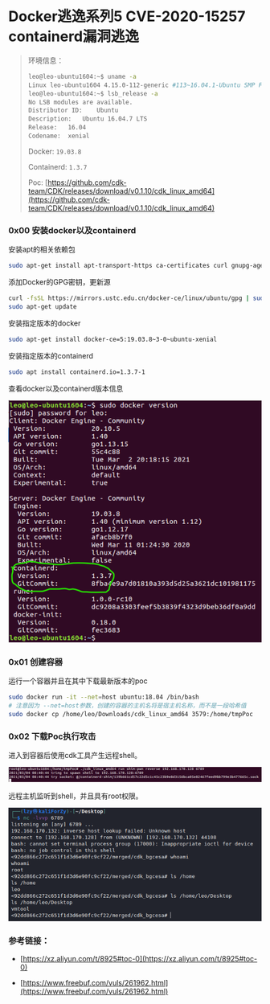 # Docker逃逸系列5 CVE-2020-15257 containerd漏洞逃逸


>环境信息：
>
>```sh
>leo@leo-ubuntu1604:~$ uname -a
>Linux leo-ubuntu1604 4.15.0-112-generic #113~16.04.1-Ubuntu SMP Fri Jul 10 04:37:08 UTC 2020 x86_64 x86_64 x86_64 GNU/Linux
>leo@leo-ubuntu1604:~$ lsb_release -a
>No LSB modules are available.
>Distributor ID:	Ubuntu
>Description:	Ubuntu 16.04.7 LTS
>Release:	16.04
>Codename:	xenial
>```
>
>Docker: `19.03.8`
>
>Containerd: `1.3.7`
>
>Poc: [https://github.com/cdk-team/CDK/releases/download/v0.1.10/cdk_linux_amd64](https://github.com/cdk-team/CDK/releases/download/v0.1.10/cdk_linux_amd64)

### 0x00 安装docker以及containerd

安装apt的相关依赖包

```sh
sudo apt-get install apt-transport-https ca-certificates curl gnupg-agent software-properties-common
```

添加Docker的GPG密钥，更新源

```sh
curl -fsSL https://mirrors.ustc.edu.cn/docker-ce/linux/ubuntu/gpg | sudo apt-key add -
sudo apt-get update
```

安装指定版本的docker

```sh
sudo apt-get install docker-ce=5:19.03.8~3-0~ubuntu-xenial
```

安装指定版本的containerd

```sh
sudo apt install containerd.io=1.3.7-1
```

查看docker以及containerd版本信息

![image-20210304163353618](image-20210304163353618.png "image-20210304163353618")

### 0x01 创建容器

运行一个容器并且在其中下载最新版本的poc

```sh
sudo docker run -it --net=host ubuntu:18.04 /bin/bash
# 注意因为 --net=host参数，创建的容器的主机名将是宿主机名称，而不是一段哈希值
sudo docker cp /home/leo/Downloads/cdk_linux_amd64 3579:/home/tmpPoc
```
### 0x02 下载Poc执行攻击

进入到容器后使用cdk工具产生远程shell。

![image-20210304164159822](image-20210304164159822.png "image-20210304164159822")

远程主机监听到shell，并且具有root权限。

![image-20210304164122514](image-20210304164122514.png "image-20210304164122514")

### 参考链接：


- [https://xz.aliyun.com/t/8925#toc-0](https://xz.aliyun.com/t/8925#toc-0)

- [https://www.freebuf.com/vuls/261962.html](https://www.freebuf.com/vuls/261962.html)


